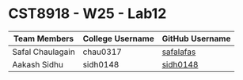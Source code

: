 # CST8918 - W25 - Lab12

| Team Members | College Username | GitHub Username |
| ------------ | ---------------- | --------------- |
| Safal Chaulagain | chau0317 | [safalafas](https://www.github.com/safalafas) |
| Aakash Sidhu | sidh0148 | [sidh0148](https://www.github.com/sidh0148) |
